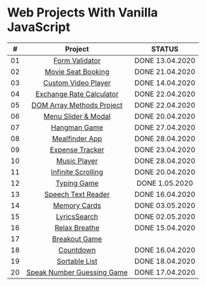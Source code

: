 # Web Projects With Vanilla JavaScript

|  #  |            Project             | STATUS |
| :-: | :----------------------------: | :-------: |
| 01  | [Form Validator](https://github.com/FreeNikita/web-projects-with-vanilla-javascript/tree/master/Form%20Validator) | DONE 13.04.2020 |
| 02  | [Movie Seat Booking](https://github.com/FreeNikita/web-projects-with-vanilla-javascript/tree/master/Movie%20Seat) | DONE 21.04.2020 |
| 03  | [Custom Video Player](https://github.com/FreeNikita/web-projects-with-vanilla-javascript/tree/master/Custom%20Video%20Player) | DONE 14.04.2020 |
| 04  | [Exchange Rate Calculator](https://github.com/FreeNikita/web-projects-with-vanilla-javascript/tree/master/Exchange%20Rate%20Calculator) | DONE 22.04.2020 |
| 05  | [DOM Array Methods Project](https://github.com/FreeNikita/web-projects-with-vanilla-javascript/tree/master/DOM%20Array%20Methods) | DONE 22.04.2020 |
| 06  | [Menu Slider & Modal](https://github.com/FreeNikita/web-projects-with-vanilla-javascript/tree/master/Slider%20and%20Modal) | DONE 20.04.2020 |
| 07  | [Hangman Game](https://github.com/FreeNikita/web-projects-with-vanilla-javascript/tree/master/Hangman) | DONE 27.04.2020 |
| 08  | [Mealfinder App](https://github.com/FreeNikita/web-projects-with-vanilla-javascript/tree/master/Meal%20Finder) | DONE 28.04.2020 |
| 09  | [Expense Tracker](https://github.com/FreeNikita/web-projects-with-vanilla-javascript/tree/master/Expense%20Tracker) | DONE 23.04.2020 |
| 10  | [Music Player](https://github.com/FreeNikita/web-projects-with-vanilla-javascript/tree/master/Music%20Player) | DONE 28.04.2020 |
| 11  | [Infinite Scrolling](https://github.com/FreeNikita/web-projects-with-vanilla-javascript/tree/master/Infinite%20Scroll%20Post) | DONE 20.04.2020 |
| 12  | [Typing Game](https://github.com/FreeNikita/web-projects-with-vanilla-javascript/tree/master/Typing%20Game) | DONE 1.05.2020 |
| 13  | [Speech Text Reader](https://github.com/FreeNikita/web-projects-with-vanilla-javascript/tree/master/Speech%20Text) | DONE 16.04.2020 |
| 14  | [Memory Cards](https://github.com/FreeNikita/web-projects-with-vanilla-javascript/tree/master/Memory%20Cards) | DONE 03.05.2020 |
| 15  | [LyricsSearch](https://github.com/FreeNikita/web-projects-with-vanilla-javascript/tree/master/Lyrics%20Search) | DONE 02.05.2020 |
| 16  | [Relax Breathe](https://github.com/FreeNikita/web-projects-with-vanilla-javascript/tree/master/Relax%20Breathe) |  DONE 15.04.2020 |
| 17  | [Breakout Game]() |   |
| 18  | [Countdown](https://github.com/FreeNikita/web-projects-with-vanilla-javascript/tree/master/Countdown) |  DONE 16.04.2020 |
| 19  | [Sortable List](https://github.com/FreeNikita/web-projects-with-vanilla-javascript/tree/master/Sortable%20List) | DONE 18.04.2020  |
| 20  | [Speak Number Guessing Game](https://github.com/FreeNikita/web-projects-with-vanilla-javascript/tree/master/Speak%20Number%20Guessing%20Game) | DONE 17.04.2020 |
